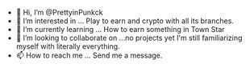 - 👋 Hi, I’m @PrettyinPunkck
- 👀 I’m interested in ... Play to earn and crypto with all its branches.
- 🌱 I’m currently learning ... How to earn something in Town Star
- 💞️ I’m looking to collaborate on ...no projects yet I'm still familiarizing myself with literally everything. 
- 📫 How to reach me ... Send me a message.

<!---
PrettyinPunkck/PrettyinPunkck is a ✨ special ✨ repository because its `README.md` (this file) appears on your GitHub profile.
You can click the Preview link to take a look at your changes.
--->
